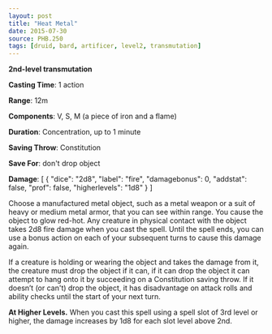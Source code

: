 ```yaml
---
layout: post
title: "Heat Metal"
date: 2015-07-30
source: PHB.250
tags: [druid, bard, artificer, level2, transmutation]
---
```


**2nd-level transmutation**

**Casting Time**: 1 action

**Range**: 12m

**Components**: V, S, M (a piece of iron and a flame)

**Duration**: Concentration, up to 1 minute

**Saving Throw**: Constitution

**Save For**: don't drop object

**Damage**: [ { "dice": "2d8", "label": "fire", "damagebonus": 0, "addstat": false, "prof": false, "higherlevels": "1d8" } ]

Choose a manufactured metal object, such as a metal weapon or a suit of heavy or medium metal armor, that you can see within range. You cause the object to glow red-hot. Any creature in physical contact with the object takes 2d8 fire damage when you cast the spell. Until the spell ends, you can use a bonus action on each of your subsequent turns to cause this damage again.

If a creature is holding or wearing the object and takes the damage from it, the creature must drop the object if it can, if it can drop the object it can attempt to hang onto it by succeeding on a Constitution saving throw. If it doesn’t (or can't) drop the object, it has disadvantage on attack rolls and ability checks until the start of your next turn.

**At Higher Levels.** When you cast this spell using a spell slot of 3rd level or higher, the damage increases by 1d8 for each slot level above 2nd.
